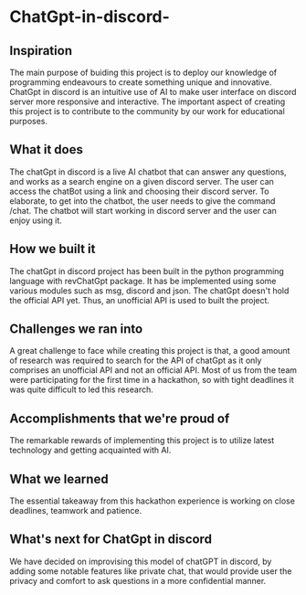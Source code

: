 # ChatGpt-in-discord-
## Inspiration
The main purpose of buiding this project is to deploy our knowledge of programming endeavours to create something unique and innovative. 
ChatGpt in discord is an intuitive use of AI to make user interface on discord server more responsive and interactive.
The important aspect of creating this project is to contribute to the community by our work for educational purposes.

## What it does
The chatGpt in discord is a live AI chatbot that can answer any questions, and works as a search engine on a given discord server. 
The user can access the chatBot using a link and choosing their discord server. To elaborate, to get into the chatbot,
the user needs to give the command /chat. The chatbot will start working in discord server and the user can enjoy using it.

## How we built it
The chatGpt in discord project has been built in the python programming language with revChatGpt package. 
It has be implemented using some various modules such as msg, discord and json. The chatGpt doesn't 
hold the official API yet. Thus, an unofficial API is used to built the project.

## Challenges we ran into
A great challenge to face while creating this project is that, a good amount of research was required to search 
for the API of chatGpt as it only comprises an unofficial API and not an official API. 
Most of us from the team were participating for the first time in a hackathon, so with tight deadlines it was quite difficult to led this research.

## Accomplishments that we're proud of
The remarkable rewards of implementing this project is to utilize latest technology and getting acquainted with AI. 

## What we learned
The essential takeaway from this hackathon experience is working on close deadlines, teamwork and patience. 

## What's next for ChatGpt in discord
We have decided on improvising this model of chatGPT in discord, by adding some notable features like private chat,
that would provide user the privacy and comfort to ask questions in a more confidential manner.

